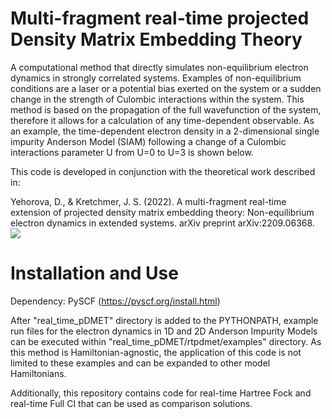 # Multi-fragment real-time projected Density Matrix Embedding Theory 

A computational method that directly simulates non-equilibrium electron dynamics in strongly correlated systems. Examples of non-equilibrium conditions are a laser or a potential bias exerted on the system or a sudden change in the strength of Culombic interactions within the system. This method is based on the propagation of the full wavefunction of the system, therefore it allows for a calculation of any time-dependent observable. As an example, the time-dependent electron density in a 2-dimensional single impurity Anderson Model (SIAM) following a change of a Culombic interactions parameter U from U=0 to U=3 is shown below. 

This code is developed in conjunction with the theoretical work described in:

Yehorova, D., & Kretchmer, J. S. (2022). A multi-fragment real-time extension of projected density matrix embedding theory: Non-equilibrium electron dynamics in extended systems. arXiv preprint arXiv:2209.06368.
![](https://github.com/DYehorova/real_time_pDMET/blob/main/elec_density_2D.gif)

# Installation and Use 
Dependency: PySCF (https://pyscf.org/install.html)

After "real_time_pDMET" directory is added to the PYTHONPATH, example run files for the electron dynamics in 1D and 2D Anderson Impurity Models can be executed within "real_time_pDMET/rtpdmet/examples" directory.
As this method is Hamiltonian-agnostic, the application of this code is not limited to these examples and can be expanded to other model Hamiltonians. 

Additionally, this repository contains code for real-time Hartree Fock and real-time Full CI that can be used as comparison solutions. 
